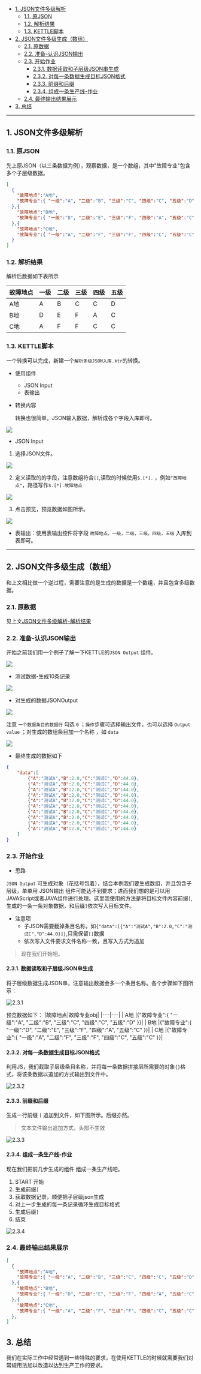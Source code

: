 
<!-- @import "[TOC]" {cmd="toc" depthFrom=1 depthTo=6 orderedList=false} -->

<!-- code_chunk_output -->

- [1. JSON文件多级解析](#1-json文件多级解析)
  - [1.1. 原JSON](#11-原json)
  - [1.2. 解析结果](#12-解析结果)
  - [1.3. KETTLE脚本](#13-kettle脚本)
- [2. JSON文件多级生成（数组）](#2-json文件多级生成数组)
  - [2.1. 原数据](#21-原数据)
  - [2.2. 准备-认识JSON输出](#22-准备-认识json输出)
  - [2.3. 开始作业](#23-开始作业)
    - [2.3.1. 数据读取和子层级JSON串生成](#231-数据读取和子层级json串生成)
    - [2.3.2. 对每一条数据生成目标JSON格式](#232-对每一条数据生成目标json格式)
    - [2.3.3. 前缀和后缀](#233-前缀和后缀)
    - [2.3.4. 组成一条生产线-作业](#234-组成一条生产线-作业)
  - [2.4. 最终输出结果展示](#24-最终输出结果展示)
- [3. 总结](#3-总结)

<!-- /code_chunk_output -->

---

## 1. JSON文件多级解析

### 1.1. 原JSON
先上原JSON（以三条数据为例），观察数据，是一个数组，其中"故障专业"包含多个子层级数据。

```json
[
  {
    "故障地点":"A地",
    "故障专业":{ "一级":"A", "二级":"B", "三级":"C", "四级":"C", "五级":"D"  }
  },{
    "故障地点":"B地",
    "故障专业":{ "一级":"D", "二级":"E", "三级":"F", "四级":"A", "五级":"C" }
  },{
    "故障地点":"C地",
    "故障专业":{ "一级":"A", "二级":"F", "三级":"F", "四级":"C", "五级":"C" }
  }
]
```

### 1.2. 解析结果
解析后数据如下表所示

|故障地点|一级|二级|三级|四级|五级|
|---|---|---|---|---|---|
|  A地 |   A|   B|   C|   C|   D|
|  B地 |   D|   E|   F|   A|   C|
|  C地 |   A|   F|   F|   C|   C|

### 1.3. KETTLE脚本
一个转换可以完成，新建一个`解析多级JSON入库.ktr`的转换。

* 使用组件
  * JSON Input
  * 表输出

* 转换内容

    转换也很简单，JSON输入数据，解析成各个字段入库即可。

![](json/解析.png)

* JSON Input

1. 选择JSON文件。

![](json/JsonInput1.png)

2. 定义读取的的字段，注意数组符合`[]`,读取的时候使用`$.[*].` ，例如`"故障地点"`，路径写作`$.[*].故障地点`

![](json/JsonInput2.png)

3. 点击预览，预览数据如图所示。

![](json/JsonInput3.png)

* 表输出：使用表输出控件将字段 `故障地点，一级，二级，三级，四级，五级` 入库到表即可。

---

## 2. JSON文件多级生成（数组）

和上文相比做一个逆过程，需要注意的是生成的数据是一个数组，并且包含多级数据。

### 2.1. 原数据

见上文[JSON文件多级解析-解析结果](#12-%e8%a7%a3%e6%9e%90%e7%bb%93%e6%9e%9c)

### 2.2. 准备-认识JSON输出

开始之前我们用一个例子了解一下KETTLE的`JSON Output` 组件。

![](json/JsonOutput1.png) 

* 测试数据-生成10条记录

![](json/JsonOutput2.png) 

* 对生成的数据JSONOutput

![](json/JsonOutput4.png) 

注意 `一个数据条目的数据行` 勾选 `0` ；`操作`步骤可选择输出文件，也可以选择 `Output value` ；对生成的数组条目加一个名称 ，如 `data`

![](json/JsonOutput3.png) 

* 最终生成的数据如下

```json
{
    "data":[
        {"A":"测试A","B":2.0,"C":"测试C","D":44.0},
        {"A":"测试A","B":2.0,"C":"测试C","D":44.0},
        {"A":"测试A","B":2.0,"C":"测试C","D":44.0},
        {"A":"测试A","B":2.0,"C":"测试C","D":44.0},
        {"A":"测试A","B":2.0,"C":"测试C","D":44.0},
        {"A":"测试A","B":2.0,"C":"测试C","D":44.0},
        {"A":"测试A","B":2.0,"C":"测试C","D":44.0},
        {"A":"测试A","B":2.0,"C":"测试C","D":44.0},
        {"A":"测试A","B":2.0,"C":"测试C","D":44.0},
        {"A":"测试A","B":2.0,"C":"测试C","D":44.0}
    ]
}
```

### 2.3. 开始作业
* 思路 

`JSON Output` 可生成对象（花括号包着），结合本例我们要生成数组，并且包含子层级，单单用 JSON输出 组件可能达不到要求；进而我们想的是可以用JAVAScript或者JAVA组件进行处理。这里我使用的方法是将目标文件内容前缀`[`,生成的一条一条对象数据，和后缀`]`依次写入目标文件。

* 注意项
  - 子JSON需要截掉条目名称，如`{"data":[{"A":"测试A","B":2.0,"C":"测试C","D":44.0}]}`,只需保留`[]`数据
  - 依次写入文件要求文件名称一致，且写入方式为追加

>现在我们开始吧。

#### 2.3.1. 数据读取和子层级JSON串生成
将子层级数据生成JSON串，注意输出数据会多一个条目名称。各个步骤如下图所示：

![2.3.1](json/2.3.1.png)

预览数据如下：
|故障地点|故障专业obj|
|---|---|
|  A地 |{"故障专业":{ "一级":"A", "二级":"B", "三级":"C", "四级":"C", "五级":"D"  }}|
|  B地 |{"故障专业":{ "一级":"D", "二级":"E", "三级":"F", "四级":"A", "五级":"C" }}|
|  C地 |{"故障专业":{ "一级":"A", "二级":"F", "三级":"F", "四级":"C", "五级":"C" }}|

#### 2.3.2. 对每一条数据生成目标JSON格式
利用JS，我们截取子层级条目名称，并将每一条数据拼接层所需要的对象`{}`格式，将该条数据以追加的方式输出到文件中。

![2.3.2](json/2.3.2.png)

#### 2.3.3. 前缀和后缀
生成一行前缀 `[` 追加到文件，如下图所示。后缀亦然。

> 文本文件输出追加方式，头部不生效

![2.3.3](json/2.3.3.png)

#### 2.3.4. 组成一条生产线-作业
现在我们把前几步生成的组件 组成一条生产线吧。
1. START 开始
2. 生成前缀`[`
3. 获取数据记录，顺便把子层级json生成
4. 对上一步生成的每一条记录循环生成目标格式
5. 生成后缀`]`
6. 结束

![2.3.4](json/2.3.4.png)

### 2.4. 最终输出结果展示

```json
[
  {
    "故障地点":"A地",
    "故障专业":{ "一级":"A", "二级":"B", "三级":"C", "四级":"C", "五级":"D"  }
  },{
    "故障地点":"B地",
    "故障专业":{ "一级":"D", "二级":"E", "三级":"F", "四级":"A", "五级":"C" }
  },{
    "故障地点":"C地",
    "故障专业":{ "一级":"A", "二级":"F", "三级":"F", "四级":"C", "五级":"C" }
  },
]
```

## 3. 总结
我们在实际工作中经常遇到一些特殊的要求，在使用KETTLE的时候就需要我们对常规用法加以改造以达到生产工作的要求。